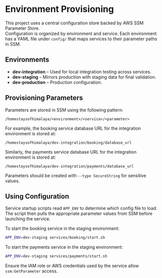 # Environment Provisioning

This project uses a central configuration store backed by AWS SSM Parameter Store.  
Configuration is organized by environment and service. Each environment has a YAML file under `config/` 
that maps services to their parameter paths in SSM.

## Environments

- **dev-integration** – Used for local integration testing across services.
- **dev-staging** – Mirrors production with staging data for final validation.
- **dev-production** – Production configuration.

## Provisioning Parameters

Parameters are stored in SSM using the following pattern:

```
/homestaysofhimalaya/<environment>/<service>/<parameter>
```

For example, the booking service database URL for the integration environment is stored at:

```
/homestaysofhimalaya/dev-integration/booking/database_url
```

Similarly, the payments service database URL for the integration environment is stored at:

```
/homestaysofhimalaya/dev-integration/payments/database_url
```

Parameters should be created with `--type SecureString` for sensitive values.

## Using Configuration

Service startup scripts read `APP_ENV` to determine which config file to load. The script then pulls the
appropriate parameter values from SSM before launching the service.

To start the booking service in the staging environment:

```bash
APP_ENV=dev-staging services/booking/start.sh
```

To start the payments service in the staging environment:

```bash
APP_ENV=dev-staging services/payments/start.sh
```

Ensure the IAM role or AWS credentials used by the service allow `ssm:GetParameter` access.
